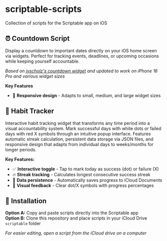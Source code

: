 # scriptable-scripts

Collection of scripts for the Scriptable app on iOS

## ⏰ Countdown Script

Display a countdown to important dates directly on your iOS home screen via widgets. Perfect for tracking events, deadlines, or upcoming occasions while keeping yourself accountable.

_Based on [jvscholz's countdown widget](https://github.com/jvscholz/website/blob/master/assets/countdown_widget/countdown.js) and updated to work on iPhone 16 Pro and various widget sizes_

**Key Features**

- 📱 **Responsive design** - Adapts to small, medium, and large widget sizes

## 🌱 Habit Tracker

Interactive habit tracking widget that transforms any time period into a visual accountability system. Mark successful days with white dots or failed days with red X symbols through an intuitive popup interface. Features automatic streak calculation, persistent data storage via JSON files, and responsive design that adapts from individual days to weeks/months for longer periods.

**Key Features:**

- ✅ **Interactive toggle** - Tap to mark today as success (dot) or failure (X)
- 🔥 **Streak tracking** - Calculates longest consecutive success streak
- 💾 **Data persistence** - Automatically saves progress to iCloud Documents
- 🎯 **Visual feedback** - Clear dot/X symbols with progress percentages

## 📲 Installation

**Option A:** Copy and paste scripts directly into the Scriptable app  
**Option B:** Clone this repository and place scripts in your iCloud Drive `scriptable` folder

_For easier editing, open a script from the iCloud drive on a computer_
